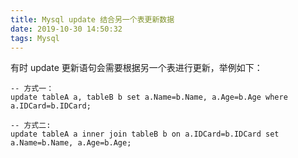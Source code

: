 ```yaml
---
title: Mysql update 结合另一个表更新数据
date: 2019-10-30 14:50:32
tags: Mysql
---
```



有时 update 更新语句会需要根据另一个表进行更新，举例如下：

```mysql
-- 方式一：
update tableA a, tableB b set a.Name=b.Name, a.Age=b.Age where a.IDCard=b.IDCard;

-- 方式二:
update tableA a inner join tableB b on a.IDCard=b.IDCard set a.Name=b.Name, a.Age=b.Age;
```

